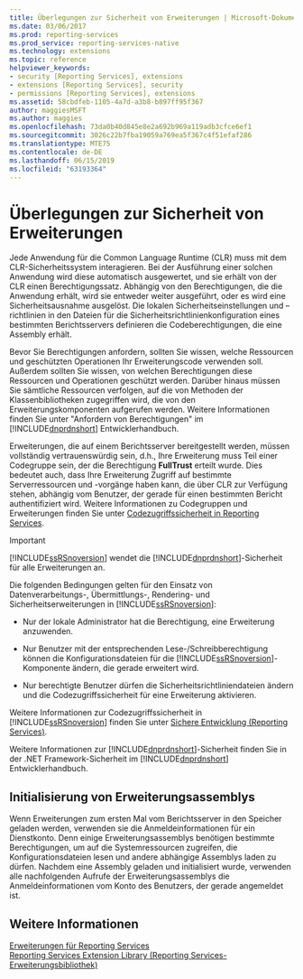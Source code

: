 ```yaml
---
title: Überlegungen zur Sicherheit von Erweiterungen | Microsoft-Dokumentation
ms.date: 03/06/2017
ms.prod: reporting-services
ms.prod_service: reporting-services-native
ms.technology: extensions
ms.topic: reference
helpviewer_keywords:
- security [Reporting Services], extensions
- extensions [Reporting Services], security
- permissions [Reporting Services], extensions
ms.assetid: 58cbdfeb-1105-4a7d-a3b8-b897ff95f367
author: maggiesMSFT
ms.author: maggies
ms.openlocfilehash: 73da0b40d845e8e2a692b969a119adb3cfce6ef1
ms.sourcegitcommit: 3026c22b7fba19059a769ea5f367c4f51efaf286
ms.translationtype: MTE75
ms.contentlocale: de-DE
ms.lasthandoff: 06/15/2019
ms.locfileid: "63193364"
---
```

# <a name="security-considerations-for-extensions"></a>Überlegungen zur Sicherheit von Erweiterungen
  Jede Anwendung für die Common Language Runtime (CLR) muss mit dem CLR-Sicherheitssystem interagieren. Bei der Ausführung einer solchen Anwendung wird diese automatisch ausgewertet, und sie erhält von der CLR einen Berechtigungssatz. Abhängig von den Berechtigungen, die die Anwendung erhält, wird sie entweder weiter ausgeführt, oder es wird eine Sicherheitsausnahme ausgelöst. Die lokalen Sicherheitseinstellungen und –richtlinien in den Dateien für die Sicherheitsrichtlinienkonfiguration eines bestimmten Berichtsservers definieren die Codeberechtigungen, die eine Assembly erhält.  
  
 Bevor Sie Berechtigungen anfordern, sollten Sie wissen, welche Ressourcen und geschützten Operationen Ihr Erweiterungscode verwenden soll. Außerdem sollten Sie wissen, von welchen Berechtigungen diese Ressourcen und Operationen geschützt werden. Darüber hinaus müssen Sie sämtliche Ressourcen verfolgen, auf die von Methoden der Klassenbibliotheken zugegriffen wird, die von den Erweiterungskomponenten aufgerufen werden. Weitere Informationen finden Sie unter "Anfordern von Berechtigungen" im [!INCLUDE[dnprdnshort](../../includes/dnprdnshort-md.md)] Entwicklerhandbuch.  
  
 Erweiterungen, die auf einem Berichtsserver bereitgestellt werden, müssen vollständig vertrauenswürdig sein, d.h., Ihre Erweiterung muss Teil einer Codegruppe sein, der die Berechtigung **FullTrust** erteilt wurde. Dies bedeutet auch, dass Ihre Erweiterung Zugriff auf bestimmte Serverressourcen und -vorgänge haben kann, die über CLR zur Verfügung stehen, abhängig vom Benutzer, der gerade für einen bestimmten Bericht authentifiziert wird. Weitere Informationen zu Codegruppen und Erweiterungen finden Sie unter [Codezugriffssicherheit in Reporting Services](../../reporting-services/extensions/secure-development/code-access-security-in-reporting-services.md).  
  
> [!IMPORTANT]  
>  [!INCLUDE[ssRSnoversion](../../includes/ssrsnoversion-md.md)] wendet die [!INCLUDE[dnprdnshort](../../includes/dnprdnshort-md.md)]-Sicherheit für alle Erweiterungen an.  
  
 Die folgenden Bedingungen gelten für den Einsatz von Datenverarbeitungs-, Übermittlungs-, Rendering- und Sicherheitserweiterungen in [!INCLUDE[ssRSnoversion](../../includes/ssrsnoversion-md.md)]:  
  
-   Nur der lokale Administrator hat die Berechtigung, eine Erweiterung anzuwenden.  
  
-   Nur Benutzer mit der entsprechenden Lese-/Schreibberechtigung können die Konfigurationsdateien für die [!INCLUDE[ssRSnoversion](../../includes/ssrsnoversion-md.md)]-Komponente ändern, die gerade erweitert wird.  
  
-   Nur berechtigte Benutzer dürfen die Sicherheitsrichtliniendateien ändern und die Codezugriffssicherheit für eine Erweiterung aktivieren.  
  
 Weitere Informationen zur Codezugriffssicherheit in [!INCLUDE[ssRSnoversion](../../includes/ssrsnoversion-md.md)] finden Sie unter [Sichere Entwicklung (Reporting Services)](../../reporting-services/extensions/secure-development/secure-development-reporting-services.md).  
  
 Weitere Informationen zur [!INCLUDE[dnprdnshort](../../includes/dnprdnshort-md.md)]-Sicherheit finden Sie in der .NET Framework-Sicherheit im [!INCLUDE[dnprdnshort](../../includes/dnprdnshort-md.md)] Entwicklerhandbuch.  
  
## <a name="initialization-of-extension-assemblies"></a>Initialisierung von Erweiterungsassemblys  
 Wenn Erweiterungen zum ersten Mal vom Berichtsserver in den Speicher geladen werden, verwenden sie die Anmeldeinformationen für ein Dienstkonto. Denn einige Erweiterungsassemblys benötigen bestimmte Berechtigungen, um auf die Systemressourcen zugreifen, die Konfigurationsdateien lesen und andere abhängige Assemblys laden zu dürfen. Nachdem eine Assembly geladen und initialisiert wurde, verwenden alle nachfolgenden Aufrufe der Erweiterungsassemblys die Anmeldeinformationen vom Konto des Benutzers, der gerade angemeldet ist.  
  
## <a name="see-also"></a>Weitere Informationen  
 [Erweiterungen für Reporting Services](../../reporting-services/extensions/reporting-services-extensions.md)   
 [Reporting Services Extension Library (Reporting Services-Erweiterungsbibliothek)](../../reporting-services/extensions/reporting-services-extension-library.md)  
  
  

